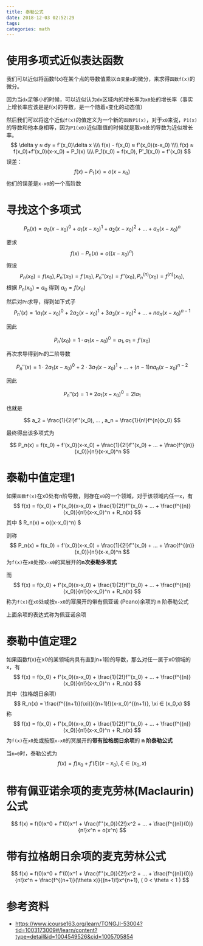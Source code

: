 ```yaml
---
title: 泰勒公式
date: 2018-12-03 02:52:29
tags:
categories: math
---
```


# 使用多项式近似表达函数

我们可以近似将函数f(x)在某个点的导数值乘以`自变量x`的微分，来求得`函数f(x)`的微分。

因为当`dx`足够小的时候，可以近似认为`dx`区域内的增长率为`x0`处的增长率（事实上增长率应该是是f(x)的导数，是一个随着`x`变化的动态值）

然后我们可以将这个近似`f(x)`的值定义为一个新的`函数P1(x)`，对于`x0`来说，`P1(x)`的导数和他本身相等，因为`P1(x0)`近似取值的时候就是取`x0`处的导数为近似增长率。
$$
\delta y ≈ dy = f'(x_0)\delta x \\\\
f(x) - f(x_0) ≈ f'(x_0)(x-x_0) \\\\
f(x) ≈ f(x_0)+f'(x_0)(x-x_0) = P_1(x) \\\\
P_1(x_0) = f(x_0), P'_1(x_0) = f'(x_0)
$$
误差：
$$
f(x) - P_1(x) = o(x-x_0)
$$
他们的误差是`x-x0`的一个高阶数

# 寻找这个多项式

$$
P_n(x) = a_0(x-x_0)^0 + a_1(x-x_0)^1 + a_2(x-x_0)^2 + ... + a_n(x-x_0)^n
$$

要求
$$
f(x) - P_n(x) = o((x-x_0)^n)
$$
假设
$$
P_n(x_0) = f(x_0), P_n'(x_0) = f'(x_0), P_n''(x_0) = f''(x_0), P_n^{(n)}(x_0) = f^{(n)}(x_0),
$$
根据 $P_n(x_0) = a_0$ 得到 $a_0 = f(x_0)$ 

然后对`Pn`求导，得到如下式子
$$
P_n'(x) = 1a_1(x-x_0)^0 + 2a_2(x-x_0)^1 + 3a_3(x-x_0)^2 + ... + na_n(x-x_0)^{n-1}
$$


因此


$$
P_n'(x_0) = 1 \cdot a_1(x-x_0)^0 = a_1, a_1 = f'(x_0)
$$


再次求导得到`Pn`的二阶导数


$$
P_n''(x) = 1\cdot2a_1(x-x_0)^0 + 2\cdot3a_1(x-x_0)^1 + ... + (n-1)na_n(x-x_0)^{n-2}
$$


因此


$$
P_n''(x) = 1*2a_1(x-x_0)^0 = 2!a_1
$$


也就是


$$
a_2 = \frac{1}{2!}f''(x_0), ... , a_n = \frac{1}{n!}f^{n}(x_0)
$$


最终得出该多项式为


$$
P_n(x) = f(x_0) + f'(x_0)(x-x_0) + \frac{1}{2!}f''(x_0) + ... + \frac{f^{(n)}(x_0)}{n!}(x-x_0)^n
$$

# 泰勒中值定理1

如果`函数f(x)`在x0处有n阶导数，则存在`x0`的一个领域，对于该领域内任一`x`，有
$$
f(x) = f(x_0) + f'(x_0)(x-x_0) + \frac{1}{2!}f''(x_0) + ... + \frac{f^{(n)}(x_0)}{n!}(x-x_0)^n + R_n(x)
$$
其中 $ R_n(x) = o((x-x_0)^n) $

则称 
$$
P_n(x) = f(x_0) + f'(x_0)(x-x_0) + \frac{1}{2!}f''(x_0) + ... + \frac{f^{(n)}(x_0)}{n!}(x-x_0)^n
$$
为`f(x)`在`x0`处按`x-x0`的冥展开的**n次泰勒多项式**

而
$$
f(x) = f(x_0) + f'(x_0)(x-x_0) + \frac{1}{2!}f''(x_0) + ... + \frac{f^{(n)}(x_0)}{n!}(x-x_0)^n + R_n(x)
$$
称为`f(x)`在`x0`处或按`x-x0`的幂展开的带有佩亚诺 (Peano)余项的 n 阶泰勒公式

上面余项的表达式称为佩亚诺余项

# 泰勒中值定理2

如果函数f(x)在x0的某领域内具有直到n+1阶的导数，那么对任一属于x0领域的x，有
$$
f(x) = f(x_0) + f'(x_0)(x-x_0) + \frac{1}{2!}f''(x_0) + ... + \frac{f^{(n)}(x_0)}{n!}(x-x_0)^n + R_n(x)
$$
其中（拉格朗日余项）
$$
R_n(x) = \frac{f^{(n+1)}(\xi)}{(n+1)!}(x-x_0)^{(n+1)}, \xi ∈ (x_0,x)
$$
称
$$
f(x) = f(x_0) + f'(x_0)(x-x_0) + \frac{1}{2!}f''(x_0) + ... + \frac{f^{(n)}(x_0)}{n!}(x-x_0)^n + R_n(x)
$$
为`f(x)`在`x0`处或按照`x-x0`的冥展开的**带有拉格朗日余项**的 **n 阶泰勒公式**

当`n=0`时，泰勒公式为
$$
f(x) = f)x_0 + f'(\xi)(x-x_0), \xi ∈ (x_0,x)
$$

# 带有佩亚诺余项的麦克劳林(Maclaurin)公式

$$
f(x) = f(0)x^0 + f'(0)x^1 + \frac{f''(x_0)}{2!}x^2 + ... + \frac{f^{(n)}(0)}{n!}x^n + o(x^n)
$$

# 带有拉格朗日余项的麦克劳林公式

$$
f(x) = f(0)x^0 + f'(0)x^1 + \frac{f''(x_0)}{2!}x^2 + ... + \frac{f^{(n)}(0)}{n!}x^n +  \frac{f^{(n+1)}(\theta x)}{(n+1)!}x^{n+1}, ( 0 < \theta < 1 )
$$



# 参考资料

- https://www.icourse163.org/learn/TONGJI-53004?tid=1003173009#/learn/content?type=detail&id=1004549526&cid=1005705854
